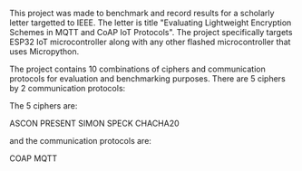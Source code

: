 This project was made to benchmark and record results for a scholarly letter targetted to IEEE. The letter is title "Evaluating Lightweight Encryption Schemes in MQTT and CoAP IoT Protocols". The project specifically targets ESP32 IoT microcontroller along with any other flashed microcontroller that uses Micropython.

The project contains 10 combinations of ciphers and communication protocols for evaluation and benchmarking purposes. There are 5 ciphers by 2 communication protocols:

The 5 ciphers are:

ASCON
PRESENT
SIMON
SPECK
CHACHA20

and the communication protocols are:

COAP
MQTT
